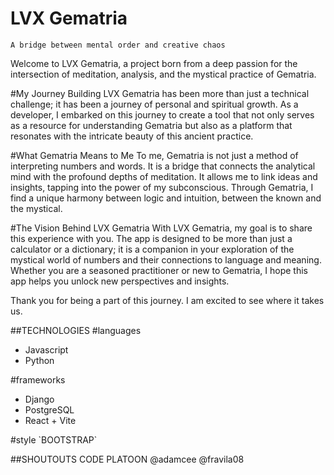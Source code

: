 # LVX Gematria
`A bridge between mental order and creative chaos`

Welcome to LVX Gematria, a project born from a deep passion for the intersection of meditation, analysis, and the mystical practice of Gematria.

#My Journey
Building LVX Gematria has been more than just a technical challenge; it has been a journey of personal and spiritual growth. As a developer, I embarked on this journey to create a tool that not only serves as a resource for understanding Gematria but also as a platform that resonates with the intricate beauty of this ancient practice.

#What Gematria Means to Me
To me, Gematria is not just a method of interpreting numbers and words. It is a bridge that connects the analytical mind with the profound depths of meditation. It allows me to link ideas and insights, tapping into the power of my subconscious. Through Gematria, I find a unique harmony between logic and intuition, between the known and the mystical.

#The Vision Behind LVX Gematria
With LVX Gematria, my goal is to share this experience with you. The app is designed to be more than just a calculator or a dictionary; it is a companion in your exploration of the mystical world of numbers and their connections to language and meaning. Whether you are a seasoned practitioner or new to Gematria, I hope this app helps you unlock new perspectives and insights.

Thank you for being a part of this journey. I am excited to see where it takes us.

##TECHNOLOGIES
#languages
<ul>
  <li>
    Javascript
  </li>
  <li>
    Python
  </li>
</ul>
#frameworks
<ul>
  <li>
  Django
  </li>
  <li>
    PostgreSQL
  <li>
    React + Vite
  </li>
</ul>
#style
`BOOTSTRAP`

##SHOUTOUTS
CODE PLATOON
@adamcee
@fravila08

